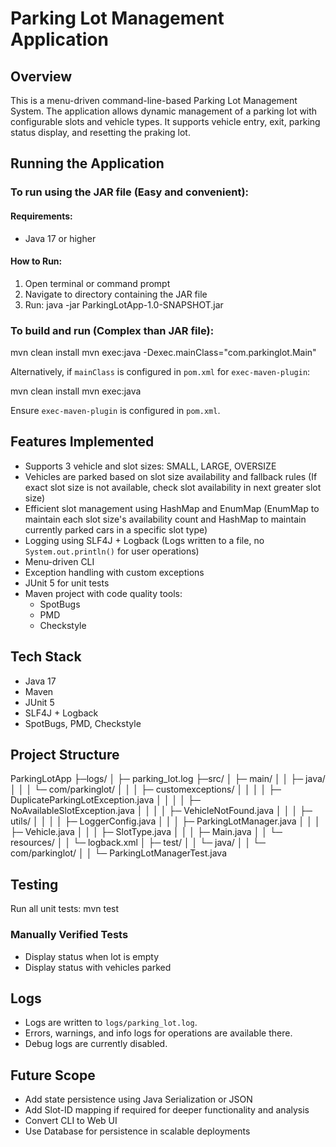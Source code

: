 # Parking Lot Management Application

## Overview
This is a menu-driven command-line-based Parking Lot Management System.
The application allows dynamic management of a parking lot with configurable slots and vehicle types. It supports vehicle entry, exit, parking status display, and resetting the praking lot.



## Running the Application
### To run using the JAR file (Easy and convenient):
#### Requirements:
- Java 17 or higher

#### How to Run:
1. Open terminal or command prompt
2. Navigate to directory containing the JAR file
3. Run:
   java -jar ParkingLotApp-1.0-SNAPSHOT.jar

### To build and run (Complex than JAR file):
mvn clean install
mvn exec:java -Dexec.mainClass="com.parkinglot.Main"

Alternatively, if `mainClass` is configured in `pom.xml` for `exec-maven-plugin`:

mvn clean install
mvn exec:java

Ensure `exec-maven-plugin` is configured in `pom.xml`.



## Features Implemented
- Supports 3 vehicle and slot sizes: SMALL, LARGE, OVERSIZE
- Vehicles are parked based on slot size availability and fallback rules
  (If exact slot size is not available, check slot availability in next greater slot size)
- Efficient slot management using HashMap and EnumMap
  (EnumMap to maintain each slot size's availability count and HashMap to maintain currently parked cars in a specific slot type)
- Logging using SLF4J + Logback (Logs written to a file, no `System.out.println()` for user operations)
- Menu-driven CLI
- Exception handling with custom exceptions
- JUnit 5 for unit tests
- Maven project with code quality tools:
   - SpotBugs
   - PMD
   - Checkstyle



## Tech Stack
- Java 17
- Maven
- JUnit 5
- SLF4J + Logback
- SpotBugs, PMD, Checkstyle



## Project Structure
ParkingLotApp
├─logs/
│    ├─ parking_lot.log
├─src/
│    ├─ main/
│    │   ├─ java/
│    │   │   └─ com/parkinglot/
│    │   │       ├─ customexceptions/
│    │   │       │    ├─ DuplicateParkingLotException.java
│    │   │       │    ├─ NoAvailableSlotException.java
│    │   │       │    ├─ VehicleNotFound.java
│    │   │       ├─ utils/
│    │   │       │    ├─ LoggerConfig.java
│    │   │       ├─ ParkingLotManager.java
│    │   │       ├─ Vehicle.java
│    │   │       ├─ SlotType.java
│    │   │       ├─ Main.java
│    │   └─ resources/
│    │       └─ logback.xml
│    ├─ test/
│    │   └─ java/
│    │       └─ com/parkinglot/
│    │           └─ ParkingLotManagerTest.java



## Testing
Run all unit tests:
mvn test

### Manually Verified Tests
- Display status when lot is empty       
- Display status with vehicles parked



## Logs
- Logs are written to `logs/parking_lot.log`.
- Errors, warnings, and info logs for operations are available there.
- Debug logs are currently disabled.


## Future Scope
- Add state persistence using Java Serialization or JSON
- Add Slot-ID mapping if required for deeper functionality and analysis
- Convert CLI to Web UI
- Use Database for persistence in scalable deployments
